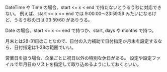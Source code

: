 DateTime や Time の場合、start <= x < end で持たないとうるう秒に対応できない。
例えば、start <= x <= end では 9:00:00〜23:59:59 みたいになるけど、うるう秒の日は 23:59:60 がありうる。

Date の場合、start <= x <= end で持つか、start, days や months で持つ。

月末とは28-31日のことなので、日付の入力補助で日付指定か月末を設定するなら、日付指定は1-28の範囲でいい。

営業日を扱う場合、企業ごとに祝日以外の特別な休日がある。
設定や設定ファイルで年月日のリストを指定して取り込めるようにしておくといい。
